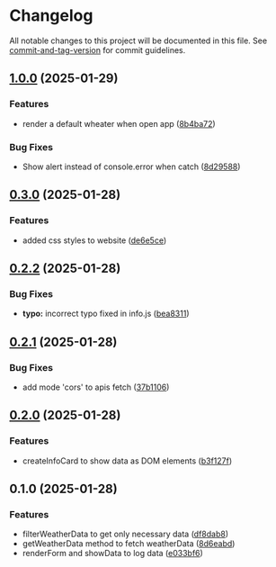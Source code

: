# Changelog

All notable changes to this project will be documented in this file. See [commit-and-tag-version](https://github.com/absolute-version/commit-and-tag-version) for commit guidelines.

## [1.0.0](https://github.com/raphash/odin-weather-app/compare/v0.3.0...v1.0.0) (2025-01-29)


### Features

* render a default wheater when open app ([8b4ba72](https://github.com/raphash/odin-weather-app/commit/8b4ba7230303d59ac2bfc3bd78f30686fb98d16c))


### Bug Fixes

* Show alert instead of console.error when catch ([8d29588](https://github.com/raphash/odin-weather-app/commit/8d295881f865a2aff41339bff0e05277ecc5725a))

## [0.3.0](https://github.com/raphash/odin-weather-app/compare/v0.2.2...v0.3.0) (2025-01-28)


### Features

* added css styles to website ([de6e5ce](https://github.com/raphash/odin-weather-app/commit/de6e5ceef9aad0c8fec3231cbda3b94faec09af4))

## [0.2.2](https://github.com/raphash/odin-weather-app/compare/v0.2.1...v0.2.2) (2025-01-28)


### Bug Fixes

* **typo:** incorrect typo fixed in info.js ([bea8311](https://github.com/raphash/odin-weather-app/commit/bea83113efb8d7616fbda4695e0d46aa4a739aba))

## [0.2.1](https://github.com/raphash/odin-weather-app/compare/v0.2.0...v0.2.1) (2025-01-28)


### Bug Fixes

* add mode 'cors' to apis fetch ([37b1106](https://github.com/raphash/odin-weather-app/commit/37b1106557483fc775772104633d2542e1abb1a7))

## [0.2.0](https://github.com/raphash/odin-weather-app/compare/v0.1.0...v0.2.0) (2025-01-28)


### Features

* createInfoCard to show data as DOM elements ([b3f127f](https://github.com/raphash/odin-weather-app/commit/b3f127f561d5a156d0e5162a30f11c7073a16c98))

## 0.1.0 (2025-01-28)


### Features

* filterWeatherData to get only necessary data ([df8dab8](https://github.com/raphash/odin-weather-app/commit/df8dab8d54dfef83fc9942f43999a3a2d6443c6a))
* getWeatherData method to fetch weatherData ([8d6eabd](https://github.com/raphash/odin-weather-app/commit/8d6eabd0f7c65e9425b95a0cee387a1e1fc5d173))
* renderForm and showData to log data ([e033bf6](https://github.com/raphash/odin-weather-app/commit/e033bf6b11a30dc0350a5a7888034e530e09aaef))
